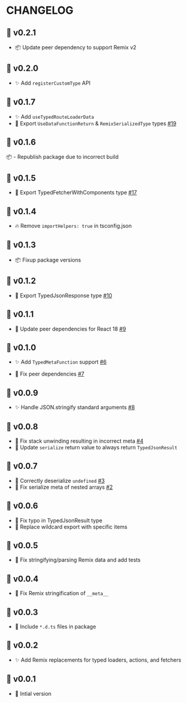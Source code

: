 # CHANGELOG

## 🚀 v0.2.1

- 📦 Update peer dependency to support Remix v2

## 🚀 v0.2.0

- ✨ Add `registerCustomType` API

## 🚀 v0.1.7

- ✨ Add `useTypedRouteLoaderData`
- 🔨 Export `UseDataFunctionReturn` & `RemixSerializedType` types [#19](https://github.com/kiliman/remix-typedjson/pull/19)

## 🚀 v0.1.6

📦 - Republish package due to incorrect build

## 🚀 v0.1.5

- 🔨 Export TypedFetcherWithComponents type [#17](https://github.com/kiliman/remix-typedjson/pull/17)

## 🚀 v0.1.4

- 🔥 Remove `importHelpers: true` in tsconfig.json

## 🚀 v0.1.3

- 📦 Fixup package versions

## 🚀 v0.1.2

- 🔨 Export TypedJsonResponse type [#10](https://github.com/kiliman/remix-typedjson/issues/10)

## 🚀 v0.1.1

- 🔨 Update peer dependencies for React 18 [#9](https://github.com/kiliman/remix-typedjson/pull/9)

## 🚀 v0.1.0

- ✨ Add `TypedMetaFunction` support [#6](https://github.com/kiliman/remix-typedjson/issue/6)

- 🐛 Fix peer dependencies [#7](https://github.com/kiliman/remix-typedjson/issues/7)

## 🚀 v0.0.9

- ✨ Handle JSON.stringify standard arguments [#8](https://github.com/kiliman/remix-typedjson/pull/9)

## 🚀 v0.0.8

- 🐛 Fix stack unwinding resulting in incorrect meta [#4](https://github.com/kiliman/remix-typedjson/issues/4)
- 🔨 Update `serialize` return value to always return `TypedJsonResult`

## 🚀 v0.0.7

- 🐛 Correctly deserialize `undefined` [#3](https://github.com/kiliman/remix-typedjson/pull/3)
- 🐛 Fix serialize meta of nested arrays [#2](https://github.com/kiliman/remix-typedjson/issues/2)

## 🚀 v0.0.6

- 🐛 Fix typo in TypedJsonResult type
- 🔨 Replace wildcard export with specific items

## 🚀 v0.0.5

- 🐛 Fix stringifying/parsing Remix data and add tests

## 🚀 v0.0.4

- 🐛 Fix Remix stringification of `__meta__`

## 🚀 v0.0.3

- 🔨 Include `*.d.ts` files in package

## 🚀 v0.0.2

- ✨ Add Remix replacements for typed loaders, actions, and fetchers

## 🚀 v0.0.1

- 🎉 Intial version
